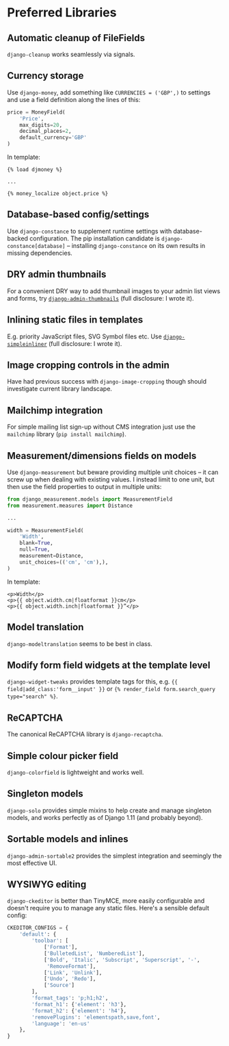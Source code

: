 # Preferred Libraries

## Automatic cleanup of FileFields

`django-cleanup` works seamlessly via signals.

## Currency storage

Use `django-money`, add something like `CURRENCIES = ('GBP',)` to settings and use a field definition along the lines of this:

```python
price = MoneyField(
    'Price',
    max_digits=20,
    decimal_places=2,
    default_currency='GBP'
)
```

In template:

```liquid
{% load djmoney %}

...

{% money_localize object.price %}
```

## Database-based config/settings

Use `django-constance` to supplement runtime settings with database-backed configuration. The pip installation candidate is `django-constance[database]` – installing `django-constance` on its own results in missing dependencies.

## DRY admin thumbnails

For a convenient DRY way to add thumbnail images to your admin list views and forms, try [`django-admin-thumbnails`](https://github.com/BigglesZX/django-admin-thumbnails) (full disclosure: I wrote it).

## Inlining static files in templates

E.g. priority JavaScript files, SVG Symbol files etc. Use [`django-simpleinliner`](https://github.com/BigglesZX/django-simpleinliner) (full disclosure: I wrote it).

## Image cropping controls in the admin

Have had previous success with `django-image-cropping` though should investigate current library landscape.

## Mailchimp integration

For simple mailing list sign-up without CMS integration just use the `mailchimp` library (`pip install mailchimp`).

## Measurement/dimensions fields on models

Use `django-measurement` but beware providing multiple unit choices – it can screw up when dealing with existing values. I instead limit to one unit, but then use the field properties to output in multiple units:

```python
from django_measurement.models import MeasurementField
from measurement.measures import Distance

...

width = MeasurementField(
    'Width',
    blank=True,
    null=True,
    measurement=Distance,
    unit_choices=(('cm', 'cm'),),
)
```

In template:

```liquid
<p>Width</p>
<p>{{ object.width.cm|floatformat }}cm</p>
<p>{{ object.width.inch|floatformat }}”</p>
```

## Model translation

`django-modeltranslation` seems to be best in class.

## Modify form field widgets at the template level

`django-widget-tweaks` provides template tags for this, e.g. `{{ field|add_class:'form__input' }}` or `{% render_field form.search_query type="search" %}`.

## ReCAPTCHA

The canonical ReCAPTCHA library is `django-recaptcha`.

## Simple colour picker field

`django-colorfield` is lightweight and works well.

## Singleton models

`django-solo` provides simple mixins to help create and manage singleton models, and works perfectly as of Django 1.11 (and probably beyond).

## Sortable models and inlines

`django-admin-sortable2` provides the simplest integration and seemingly the most effective UI.

## WYSIWYG editing

`django-ckeditor` is better than TinyMCE, more easily configurable and doesn't require you to manage any static files. Here's a sensible default config:

```python
CKEDITOR_CONFIGS = {
    'default': {
        'toolbar': [
            ['Format'],
            ['BulletedList', 'NumberedList'],
            ['Bold', 'Italic', 'Subscript', 'Superscript', '-',
             'RemoveFormat'],
            ['Link', 'Unlink'],
            ['Undo', 'Redo'],
            ['Source']
        ],
        'format_tags': 'p;h1;h2',
        'format_h1': {'element': 'h3'},
        'format_h2': {'element': 'h4'},
        'removePlugins': 'elementspath,save,font',
        'language': 'en-us'
    },
}
```
